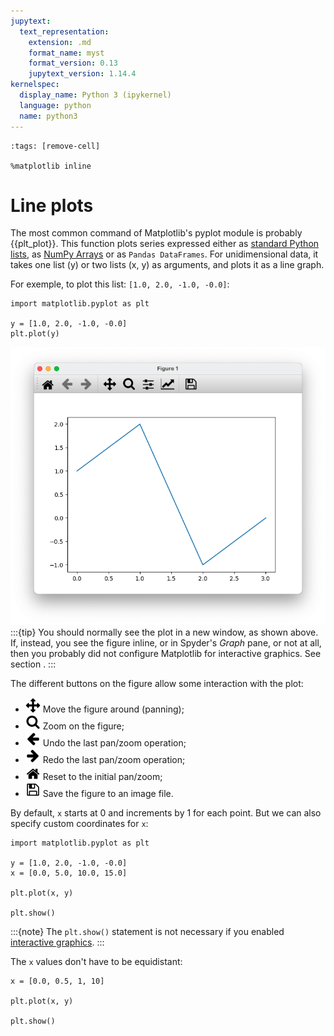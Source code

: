 ```yaml
---
jupytext:
  text_representation:
    extension: .md
    format_name: myst
    format_version: 0.13
    jupytext_version: 1.14.4
kernelspec:
  display_name: Python 3 (ipykernel)
  language: python
  name: python3
---
```


```{code-cell} ipython3
:tags: [remove-cell]

%matplotlib inline
```

# Line plots

The most common command of Matplotlib's pyplot module is probably {{plt_plot}}. This function plots series expressed either as [standard Python lists](python_lists.md), as [NumPy Arrays](numpy_ndarray.md) or as `Pandas DataFrames`. For unidimensional data, it takes one list (y) or two lists (x, y) as arguments, and plots it as a line graph.

For exemple, to plot this list: `[1.0, 2.0, -1.0, -0.0]`:

```
import matplotlib.pyplot as plt

y = [1.0, 2.0, -1.0, -0.0]
plt.plot(y)
```

![Matplotlib using Qt5 -width:wider](_static/images/matplotlib_qt5.png)
:::{tip}
You should normally see the plot in a new window, as shown above. If, instead, you see the figure inline, or in Spyder's *Graph* pane, or not at all, then you probably did not configure Matplotlib for interactive graphics. See section [](getting_started_configuring_spyder.md).
:::

The different buttons on the figure allow some interaction with the plot:

- ![](_static/images/matplotlib_move.png) Move the figure around (panning);
- ![](_static/images/matplotlib_zoom_to_rect.png) Zoom on the figure;
- ![](_static/images/matplotlib_back.png) Undo the last pan/zoom operation;
- ![](_static/images/matplotlib_forward.png) Redo the last pan/zoom operation;
- ![](_static/images/matplotlib_home.png) Reset to the initial pan/zoom;
- ![](_static/images/matplotlib_filesave.png) Save the figure to an image file.

By default, `x` starts at 0 and increments by 1 for each point. But we can also specify custom coordinates for `x`:

```{code-cell} ipython3
import matplotlib.pyplot as plt

y = [1.0, 2.0, -1.0, -0.0]
x = [0.0, 5.0, 10.0, 15.0]

plt.plot(x, y)

plt.show()
```

:::{note}
The `plt.show()` statement is not necessary if you enabled [interactive graphics](getting_started_configuring_spyder.md).
:::

The `x` values don't have to be equidistant:

```{code-cell} ipython3
x = [0.0, 0.5, 1, 10]

plt.plot(x, y)

plt.show()
```
